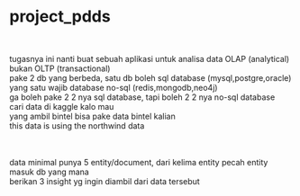 # project_pdds
<br>

tugasnya ini nanti buat sebuah aplikasi untuk analisa data OLAP (analytical) bukan OLTP (transactional)
<br>
pake 2 db yang berbeda, satu db boleh sql database (mysql,postgre,oracle)
<br>
yang satu wajib database no-sql (redis,mongodb,neo4j)
<br>
ga boleh pake 2 2 nya sql database, tapi boleh 2 2 nya no-sql database
<br>
cari data di kaggle kalo mau
<br>
yang ambil bintel bisa pake data bintel kalian
<br>
this data is using the northwind data

<br>
<br>
data minimal punya 5 entity/document, dari kelima entity pecah entity masuk db yang mana
<br>
berikan 3 insight yg ingin diambil dari data tersebut
